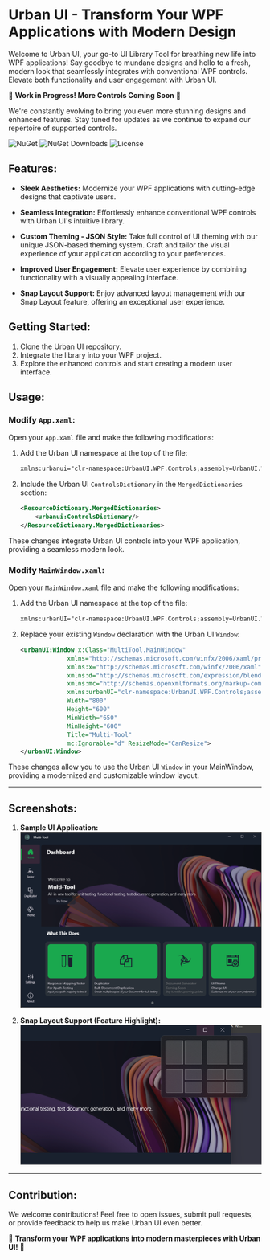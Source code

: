 # Urban UI - Transform Your WPF Applications with Modern Design

Welcome to Urban UI, your go-to UI Library Tool for breathing new life into WPF applications! Say goodbye to mundane designs and hello to a fresh, modern look that seamlessly integrates with conventional WPF controls. Elevate both functionality and user engagement with Urban UI.

🚧 **Work in Progress! More Controls Coming Soon** 🚧

We're constantly evolving to bring you even more stunning designs and enhanced features. Stay tuned for updates as we continue to expand our repertoire of supported controls.

![NuGet](https://img.shields.io/nuget/v/UrbanUI.Controls.svg)
![NuGet Downloads](https://img.shields.io/nuget/dt/UrbanUI.Controls.svg)
![License](https://img.shields.io/badge/license-MIT-green)

## Features:

- **Sleek Aesthetics:** Modernize your WPF applications with cutting-edge designs that captivate users.

- **Seamless Integration:** Effortlessly enhance conventional WPF controls with Urban UI's intuitive library.

- **Custom Theming - JSON Style:** Take full control of UI theming with our unique JSON-based theming system. Craft and tailor the visual experience of your application according to your preferences.

- **Improved User Engagement:** Elevate user experience by combining functionality with a visually appealing interface.

- **Snap Layout Support:** Enjoy advanced layout management with our Snap Layout feature, offering an exceptional user experience.

## Getting Started:

1. Clone the Urban UI repository.
2. Integrate the library into your WPF project.
3. Explore the enhanced controls and start creating a modern user interface.

## Usage:

### Modify `App.xaml`:

Open your `App.xaml` file and make the following modifications:

1. Add the Urban UI namespace at the top of the file:

    ```xml
    xmlns:urbanui="clr-namespace:UrbanUI.WPF.Controls;assembly=UrbanUI.WPF"
    ```

2. Include the Urban UI `ControlsDictionary` in the `MergedDictionaries` section:

    ```xml
    <ResourceDictionary.MergedDictionaries>
        <urbanui:ControlsDictionary/>
    </ResourceDictionary.MergedDictionaries>
    ```

These changes integrate Urban UI controls into your WPF application, providing a seamless modern look.

### Modify `MainWindow.xaml`:

Open your `MainWindow.xaml` file and make the following modifications:

1. Add the Urban UI namespace at the top of the file:

    ```xml
    xmlns:urbanUI="clr-namespace:UrbanUI.WPF.Controls;assembly=UrbanUI.WPF"
    ```

2. Replace your existing `Window` declaration with the Urban UI `Window`:

    ```xml
    <urbanUI:Window x:Class="MultiTool.MainWindow"
                 xmlns="http://schemas.microsoft.com/winfx/2006/xaml/presentation"
                 xmlns:x="http://schemas.microsoft.com/winfx/2006/xaml"
                 xmlns:d="http://schemas.microsoft.com/expression/blend/2008"
                 xmlns:mc="http://schemas.openxmlformats.org/markup-compatibility/2006"
                 xmlns:urbanUI="clr-namespace:UrbanUI.WPF.Controls;assembly=UrbanUI.WPF"
                 Width="800"
                 Height="600"
                 MinWidth="650"
                 MinHeight="600"
                 Title="Multi-Tool"
                 mc:Ignorable="d" ResizeMode="CanResize">
    </urbanUI:Window>
    ```

These changes allow you to use the Urban UI `Window` in your MainWindow, providing a modernized and customizable window layout.

---

## Screenshots:

1. **Sample UI Application:**
   ![Sample UI](https://github.com/UrbanCastles/UrbanUI/blob/master/samples/test_app.png)

2. **Snap Layout Support (Feature Highlight):**
   ![Snap Layout](https://github.com/UrbanCastles/UrbanUI/blob/master/samples/snap_layout.png)

---

## Contribution:

We welcome contributions! Feel free to open issues, submit pull requests, or provide feedback to help us make Urban UI even better.

🚀 **Transform your WPF applications into modern masterpieces with Urban UI!** 🚀
